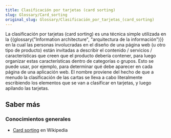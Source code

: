 ```yaml
---
title: Clasificación por tarjetas (card sorting)
slug: Glossary/Card_sorting
original_slug: Glossary/Clasificación_por_tarjetas_(card_sorting)
---
```


La clasificación por tarjetas (card sorting) es una técnica simple utilizada en la {{glossary("Information architecture", "arquitectura de la información")}} en la cual las personas involucradas en el diseño de una página web (u otro tipo de producto) están invitadas a describir el contenido / servicios / características que creen que el producto debería contener, para luego organizar estas características dentro de categorías o grupos. Esto se puede usar, por ejemplo, para determinar qué debe aparecer en cada página de una aplicación web. El nombre proviene del hecho de que a menudo la clasificación de las cartas se lleva a cabo literalmente escribiendo los elementos que se van a clasificar en tarjetas, y luego apilando las tarjetas.

## Saber más

### Conocimientos generales

- [Card sorting](https://es.wikipedia.org/wiki/Card_sorting) en Wikipedia
